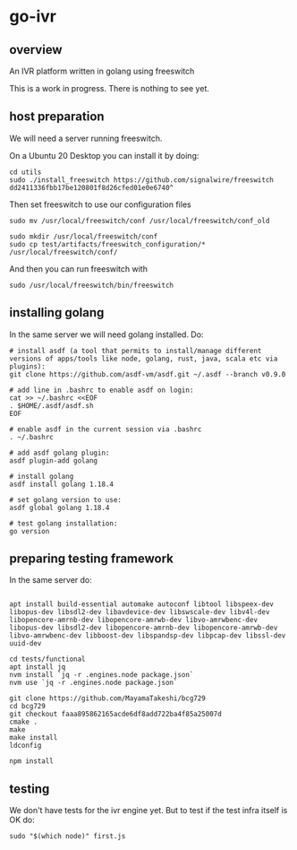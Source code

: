 # go-ivr


## overview
An IVR platform written in golang using freeswitch

This is a work in progress. There is nothing to see yet.


## host preparation
We will need a server running freeswitch.

On a Ubuntu 20 Desktop you can install it by doing:
```
cd utils
sudo ./install_freeswitch https://github.com/signalwire/freeswitch dd2411336fbb17be120801f8d26cfed01e0e6740^
```

Then set freeswitch to use our configuration files
```
sudo mv /usr/local/freeswitch/conf /usr/local/freeswitch/conf_old

sudo mkdir /usr/local/freeswitch/conf
sudo cp test/artifacts/freeswitch_configuration/* /usr/local/freeswitch/conf/
```

And then you can run freeswitch with
```
sudo /usr/local/freeswitch/bin/freeswitch
```

## installing golang
In the same server we will need golang installed. Do:
```
# install asdf (a tool that permits to install/manage different versions of apps/tools like node, golang, rust, java, scala etc via plugins):
git clone https://github.com/asdf-vm/asdf.git ~/.asdf --branch v0.9.0

# add line in .bashrc to enable asdf on login:
cat >> ~/.bashrc <<EOF
. $HOME/.asdf/asdf.sh
EOF

# enable asdf in the current session via .bashrc
. ~/.bashrc

# add asdf golang plugin:
asdf plugin-add golang

# install golang
asdf install golang 1.18.4

# set golang version to use:
asdf global golang 1.18.4

# test golang installation:
go version
```
## preparing testing framework
In the same server do:
```

apt install build-essential automake autoconf libtool libspeex-dev libopus-dev libsdl2-dev libavdevice-dev libswscale-dev libv4l-dev libopencore-amrnb-dev libopencore-amrwb-dev libvo-amrwbenc-dev libopus-dev libsdl2-dev libopencore-amrnb-dev libopencore-amrwb-dev libvo-amrwbenc-dev libboost-dev libspandsp-dev libpcap-dev libssl-dev uuid-dev

cd tests/functional
apt install jq
nvm install `jq -r .engines.node package.json`
nvm use `jq -r .engines.node package.json`

git clone https://github.com/MayamaTakeshi/bcg729
cd bcg729
git checkout faaa895862165acde6df8add722ba4f85a25007d
cmake . 
make
make install
ldconfig

npm install

```
## testing
We don't have tests for the ivr engine yet.
But to test if the test infra itself is OK do:
```
sudo "$(which node)" first.js
```

